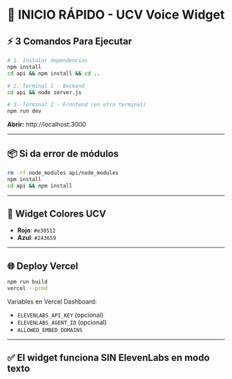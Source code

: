 # 🚀 INICIO RÁPIDO - UCV Voice Widget

## ⚡ 3 Comandos Para Ejecutar

```bash
# 1. Instalar dependencias
npm install
cd api && npm install && cd ..

# 2. Terminal 1 - Backend
cd api && node server.js

# 3. Terminal 2 - Frontend (en otra terminal)
npm run dev
```

**Abrir:** http://localhost:3000

---

## 📦 Si da error de módulos

```bash
rm -rf node_modules api/node_modules
npm install
cd api && npm install
```

---

## 🎨 Widget Colores UCV

- **Rojo**: `#e30512`
- **Azul**: `#243659`

---

## 🌐 Deploy Vercel

```bash
npm run build
vercel --prod
```

Variables en Vercel Dashboard:
- `ELEVENLABS_API_KEY` (opcional)
- `ELEVENLABS_AGENT_ID` (opcional)
- `ALLOWED_EMBED_DOMAINS`

---

## ✅ El widget funciona SIN ElevenLabs en modo texto
